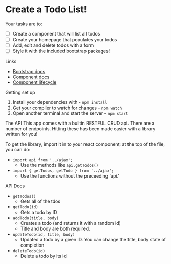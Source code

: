# Create a Todo List!

Your tasks are to:
- [ ] Create a component that will list all todos
- [ ] Create your homepage that populates your todos
- [ ] Add, edit and delete todos with a form
- [ ] Style it with the included bootstrap packages!

Links
- [Bootstrap docs](https://getbootstrap.com/docs/4.0/content/reboot/)
- [Component docs](https://reactjs.org/docs/components-and-props.html)
- [Component lifecycle](https://reactjs.org/docs/state-and-lifecycle.html)

Getting set up
1. Install your dependencies with - `npm install`
2. Get your compiler to watch for changes - `npm watch`
3. Open another terminal and start the server - `npm start`


The API
This app comes with a builtin RESTFUL CRUD api. There are a number of endpoints. Hitting these has been made easier with a library written for you!

To get the library, import it in to your react component; at the top of the file, you can do:
 - `import api from '../ajax';` 
   - Use the methods like `api.getTodos()`
- `import { getTodos, getTodo } from '../ajax';`
  - Use the functions without the preceeding 'api.'

API Docs
- `getTodos()`
  - Gets all of the tdos
- `getTodo(id)`
  - Gets a todo by ID
- `addTodo(title, body)`
  - Creates a todo (and returns it with a random id)
  - Title and body are both required.
- `updateTodo(id, title, body)`
  - Updated a todo by a given ID. You can change the title, body state of completion
- `deleteTodo(id)`
  - Delete a todo by its id
